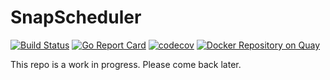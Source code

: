 # SnapScheduler

[![Build Status](https://travis-ci.com/backube/SnapScheduler.svg?branch=master)](https://travis-ci.com/backube/SnapScheduler)
[![Go Report Card](https://goreportcard.com/badge/github.com/backube/SnapScheduler)](https://goreportcard.com/report/github.com/backube/SnapScheduler)
[![codecov](https://codecov.io/gh/backube/SnapScheduler/branch/master/graph/badge.svg)](https://codecov.io/gh/backube/SnapScheduler)
[![Docker Repository on Quay](https://quay.io/repository/backube/snapscheduler/status
        "Docker Repository on Quay")](https://quay.io/repository/backube/snapscheduler)

This repo is a work in progress. Please come back later.
